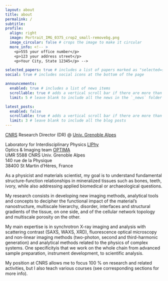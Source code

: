 ```yaml
---
layout: about
title: about
permalink: /
subtitle:
profile:
  align: right
  image: Portrait_IMG_0375_crop2_small-removebg.png
  image_circular: false # crops the image to make it circular
  more_info: <!-- >
    <p>555 your office number</p>
    <p>123 your address street</p>
    <p>Your City, State 12345</p> -->

selected_papers: true # includes a list of papers marked as "selected={true}"
social: true # includes social icons at the bottom of the page

announcements:
  enabled: true # includes a list of news items
  scrollable: true # adds a vertical scroll bar if there are more than 3 news items
  limit: 5 # leave blank to include all the news in the `_news` folder

latest_posts:
  enabled: false
  scrollable: true # adds a vertical scroll bar if there are more than 3 new posts items
  limit: 3 # leave blank to include all the blog posts
---
```


[CNRS](https://www.cnrs.fr/en) Research Director (DR) @ [Univ. Grenoble Alpes](https://www.univ-grenoble-alpes.fr/english/)<br>

Laboratory for Interdisciplinary Physics [LIPhy](https://www-liphy.univ-grenoble-alpes.fr/) <br>
Optics & Imaging team [OPTIMA](https://www-liphy.univ-grenoble-alpes.fr/OPTique-et-IMAgeries-en) <br>
UMR 5588 CNRS Univ. Grenoble Alpes <br>
140 rue de la Physique <br>
38400 St Martin d’Hères, France

As a physicist and materials scientist, my goal is to understand fundamental structure-function relationships in mineralized tissues such as bones, teeth, ivory, while also addressing applied biomedical or archaeological questions.

My research consists in developing new imaging methods, analytical tools and concepts to decipher the functional impact of the material’s nanostructure, multiscale hierarchy, disorder, interfaces and structural gradients of the tissue, on one side, and of the cellular network topology and multiscale porosity on the other.

My main expertise is in synchrotron X-ray imaging and analysis with scattering contrast (SAXS, WAXS, XRD), fluorescence optical microscopy and non-linear imaging methods (two-photon, second and third-harmonic generation) and analytical methods related to the physics of complex systems. One specificityis that we work on the whole chain from advanced sample preparation, instrument development, to scientific analysis.

My position at CNRS allows me to focus 100 % on research and related activities, but I also teach various courses (see corresponding sections for more info).

<!-- Write your biography here. Tell the world about yourself. Link to your favorite [subreddit](http://reddit.com). You can put a picture in, too. The code is already in, just name your picture `prof_pic.jpg` and put it in the `img/` folder.

Put your address / P.O. box / other info right below your picture. You can also disable any of these elements by editing `profile` property of the YAML header of your `_pages/about.md`. Edit `_bibliography/papers.bib` and Jekyll will render your [publications page](/al-folio/publications/) automatically.

Link to your social media connections, too. This theme is set up to use [Font Awesome icons](https://fontawesome.com/) and [Academicons](https://jpswalsh.github.io/academicons/), like the ones below. Add your Facebook, Twitter, LinkedIn, Google Scholar, or just disable all of them. -->
